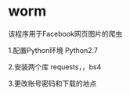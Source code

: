 # worm


该程序用于Facebook网页图片的爬虫

1.配置Python环境  Python2.7


2.安装两个库        requests，，bs4


3.更改账号密码和下载的地点
